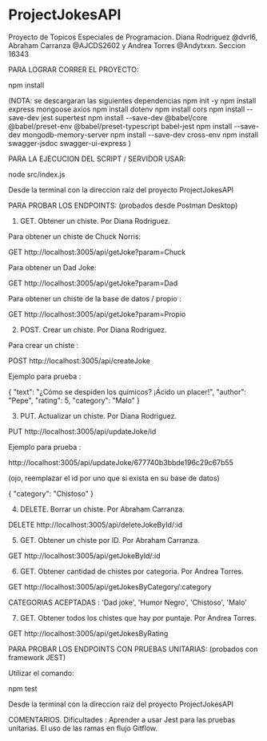 # ProjectJokesAPI
Proyecto de Topicos Especiales de Programacion. Diana Rodriguez @dvrl6, Abraham Carranza @AJCDS2602 y Andrea Torres @Andytxxn. Seccion 16343



PARA LOGRAR CORRER EL PROYECTO:

npm install

(NOTA: se descargaran las siguientes dependencias 
npm init -y
npm install express mongoose axios
npm install dotenv
npm install cors
npm install --save-dev jest supertest
npm install --save-dev @babel/core @babel/preset-env @babel/preset-typescript babel-jest
npm install --save-dev mongodb-memory-server
npm install --save-dev cross-env
npm install swagger-jsdoc swagger-ui-express
)



PARA LA EJECUCION DEL SCRIPT / SERVIDOR USAR:

node src/index.js 

Desde la terminal con la direccion raiz del proyecto ProjectJokesAPI



PARA PROBAR LOS ENDPOINTS: (probados desde Postman Desktop)

1. GET. Obtener un chiste. Por Diana Rodriguez.

Para obtener un chiste de Chuck Norris:

GET http://localhost:3005/api/getJoke?param=Chuck

Para obtener un Dad Joke: 

GET http://localhost:3005/api/getJoke?param=Dad

Para obtener un chiste de la base de datos / propio :

GET http://localhost:3005/api/getJoke?param=Propio

2. POST. Crear un chiste. Por Diana Rodriguez.

Para crear un chiste :

POST http://localhost:3005/api/createJoke

Ejemplo para prueba :

{
    "text": "¿Cómo se despiden los químicos? ¡Ácido un placer!",
    "author": "Pepe",
    "rating": 5,
    "category": "Malo"
}

3. PUT. Actualizar un chiste. Por Diana Rodriguez.

PUT http://localhost:3005/api/updateJoke/id

Ejemplo para prueba : 

http://localhost:3005/api/updateJoke/677740b3bbde196c29c67b55

(ojo, reemplazar el id por uno que si exista en su base de datos)

{
    "category": "Chistoso"
}

4. DELETE. Borrar un chiste. Por Abraham Carranza.

DELETE http://localhost:3005/api/deleteJokeById/:id

5. GET. Obtener un chiste por ID. Por Abraham Carranza.

GET http://localhost:3005/api/getJokeById/:id

6. GET. Obtener cantidad de chistes por categoria. Por Andrea Torres.

GET http://localhost:3005/api/getJokesByCategory/:category

CATEGORIAS ACEPTADAS : 'Dad joke', 'Humor Negro', 'Chistoso', 'Malo'

7. GET. Obtener todos los chistes que hay por puntaje. Por Andrea Torres.

GET http://localhost:3005/api/getJokesByRating



PARA PROBAR LOS ENDPOINTS CON PRUEBAS UNITARIAS: (probados con framework JEST)

Utilizar el comando:

npm test

Desde la terminal con la direccion raiz del proyecto ProjectJokesAPI




COMENTARIOS.
Dificultades : Aprender a usar Jest para las pruebas unitarias. 
El uso de las ramas en flujo Gitflow.
